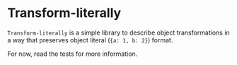 # Transform-literally

`Transform-literally` is a simple library to describe object transformations in
a way that preserves object literal (`{a: 1, b: 2}`) format.

For now, read the tests for more information.
